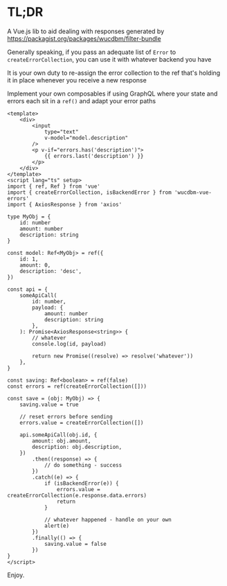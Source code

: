 # TL;DR

A Vue.js lib to aid dealing with responses generated by https://packagist.org/packages/wucdbm/filter-bundle

Generally speaking, if you pass an adequate list of `Error` to `createErrorCollection`, you can use it with whatever backend you have

It is your own duty to re-assign the error collection to the ref that's holding it in place whenever you receive a new response

Implement your own composables if using GraphQL where your state and errors each sit in a `ref()` and adapt your error paths

```vue
<template>
    <div>
        <input
            type="text"
            v-model="model.description"
        />
        <p v-if="errors.has('description')">
            {{ errors.last('description') }}
        </p>
    </div>
</template>
<script lang="ts" setup>
import { ref, Ref } from 'vue'
import { createErrorCollection, isBackendError } from 'wucdbm-vue-errors'
import { AxiosResponse } from 'axios'

type MyObj = {
    id: number
    amount: number
    description: string
}

const model: Ref<MyObj> = ref({
    id: 1,
    amount: 0,
    description: 'desc',
})

const api = {
    someApiCall(
        id: number,
        payload: {
            amount: number
            description: string
        },
    ): Promise<AxiosResponse<string>> {
        // whatever
        console.log(id, payload)

        return new Promise((resolve) => resolve('whatever'))
    },
}

const saving: Ref<boolean> = ref(false)
const errors = ref(createErrorCollection([]))

const save = (obj: MyObj) => {
    saving.value = true

    // reset errors before sending
    errors.value = createErrorCollection([])

    api.someApiCall(obj.id, {
        amount: obj.amount,
        description: obj.description,
    })
        .then((response) => {
            // do something - success
        })
        .catch((e) => {
            if (isBackendError(e)) {
                errors.value = createErrorCollection(e.response.data.errors)
                return
            }

            // whatever happened - handle on your own
            alert(e)
        })
        .finally(() => {
            saving.value = false
        })
}
</script>
```

Enjoy.

